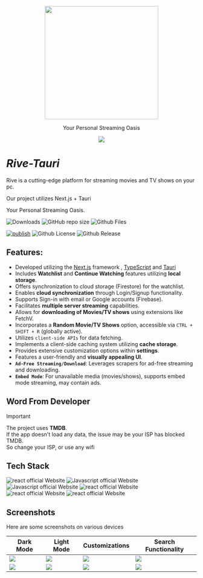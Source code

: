 <!-- ![proxy-manager](https://socialify.git.ci/Developabile/rive-next/image?description=1&font=KoHo&forks=1&issues=1&language=1&owner=1&pulls=1&stargazers=1&theme=Auto)
 -->

<div align="center">
<p>

<image src="./public/images/logo.svg" height="300"/>
</p>
Your Personal Streaming Oasis
</div>

<p align="center">
  <img align="center" src="https://readme-typing-svg.herokuapp.com?color=%23${textVal}&lines=+👋🏻+Welcome+to+Rive+👋🏻;🌐+Stream+Movies+and+Tv+Shows+🌐;👨🏻‍💻+Lets+Build+Together+👩🏻‍💻;💡+Download+Our+App!+💡;🌐+Check+our+website+🌐;🙏🏻+Thanks+for+Contributing+🙏🏻"
 <img src= 'https://capsule-render.vercel.app/api?type=rect&color=gradient&height=2.5'/>
</p>

# **_Rive-Tauri_**

Rive is a cutting-edge platform for streaming movies and TV shows on your pc.

Our project utilizes Next.js + Tauri

Your Personal Streaming Oasis.

<div align="left">
 <p>
  
![Downloads](https://img.shields.io/github/downloads/Developabile/rive-tauri/total)
![GitHub repo size](https://img.shields.io/github/repo-size/Developabile/rive-tauri)
![Github Files](https://img.shields.io/github/directory-file-count/Developabile/rive-tauri)
<!-- ![Github LOC](https://tokei.rs/b1/github/Developabile/rive-tauri) -->
[![publish](https://github.com/Developabile/rive-tauri/actions/workflows/publish-to-auto-release.yml/badge.svg?branch=release)](https://github.com/Developabile/rive-tauri/actions/workflows/publish-to-auto-release.yml)
![Github License](https://img.shields.io/github/license/Developabile/rive-tauri)
![Github Release](https://img.shields.io/github/v/release/Developabile/rive-tauri)

 </p>
</div>

## **Features**:

- Developed utilizing the [Next.js](https://nextjs.org/) framework , [TypeScript](https://www.typescriptlang.org/) and [Tauri](https://tauri.app/)
- Includes **Watchlist** and **Continue Watching** features utilizing **local storage**.
- Offers synchronization to cloud storage (Firestore) for the watchlist.
- Enables **cloud synchronization** through Login/Signup functionality.
- Supports Sign-in with email or Google accounts (Firebase).
- Facilitates **multiple server streaming** capabilities.
- Allows for **downloading of Movies/TV shows** using extensions like FetchV.
- Incorporates a **Random Movie/TV Shows** option, accessible via `CTRL + SHIFT + R` (globally active).
- Utilizes `client-side APIs` for data fetching.
- Implements a client-side caching system utilizing **cache storage**.
- Provides extensive customization options within **settings**.
- Features a user-friendly and **visually appealing UI**.
- **`Ad-Free Streaming/Download`**: Leverages scrapers for ad-free streaming and downloading.
- **`Embed Mode`**: For unavailable media (movies/shows), supports embed mode streaming, may contain ads.
<!-- - Download Movies/ TV shows using extensions like FetchV -->

<!-- ## **Word From Developer**:

> 1. **For AD-Free experience** : Use AD-Block services for AD-free experience, like AD-Blocker extension or [Brave Browser](https://brave.com/)

> 2. **For Movie/TV shows Download** :
>    Use video downloader extensions like
>
> - on PC : [FetchV](https://fetchv.net/) or [Stream Recorder](https://www.hlsloader.com/)
> - on Mobile : [AVDP](https://play.google.com/store/apps/details?id=videoplayer.videodownloader.downloader)
>
> [The Source](https://www.reddit.com/r/DataHoarder/comments/qgne3i/how_to_download_videos_from_vidsrcme/) -->

## **Word From Developer**

> [!IMPORTANT]
>
> The project uses **TMDB**.  
> If the app doesn't load any data, the issue may be your ISP has blocked TMDB.  
> So change your ISP, or use any wifi

## **Tech Stack**

<p>
    <img src="https://img.shields.io/badge/tauri-7c3aed?style=for-the-badge&logo=tauri&logoColor=white" alt="react official Website"/>
    <img src="https://img.shields.io/badge/next.js-7c3aed?style=for-the-badge&logo=next.js&logoColor=white" alt="Javascript official Website"/>
    <img src="https://img.shields.io/badge/typescript-7c3aed?style=for-the-badge&logo=typescript&logoColor=white" alt="Javascript official Website"/>
    <img src="https://img.shields.io/badge/framer-7c3aed?style=for-the-badge&logo=framer&logoColor=white" alt="react official Website"/>
    <img src="https://img.shields.io/badge/sass-7c3aed?style=for-the-badge&logo=sass&logoColor=white" alt="react official Website"/>
    <img src="https://img.shields.io/badge/firebase-7c3aed?style=for-the-badge&logo=firebase&logoColor=white" alt="react official Website"/>
</p>

## **Screenshots**

Here are some screenshots on various devices

| Dark Mode                                               | Light Mode                                              | Customizations                                          | Search Functionality                                    |
| ------------------------------------------------------- | ------------------------------------------------------- | ------------------------------------------------------- | ------------------------------------------------------- |
| ![](./screenshots/Screenshot%202024-03-24%20153052.png) | ![](./screenshots/Screenshot%202024-03-24%20153748.png) | ![](./screenshots/Screenshot%202024-03-24%20153625.png) | ![](./screenshots/Screenshot%202024-03-24%20153104.png) |
| ![](./screenshots/Screenshot%202024-03-24%20153546.png) | ![](./screenshots/Screenshot%202024-03-24%20153853.png) | ![](./screenshots/Screenshot%202024-03-24%20153717.png) | ![](./screenshots/Screenshot%202024-03-24%20153537.png) |
